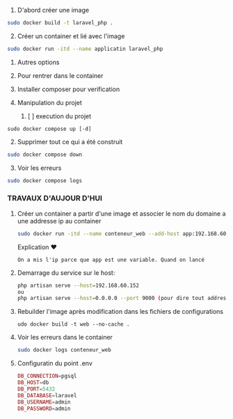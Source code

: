 1. D'abord créer une image

```bash
sudo docker build -t laravel_php .
```

2. Créer un container et lié avec l'image

```bash
sudo docker run -itd --name applicatin laravel_php

```

1. Autres options
2. Pour rentrer dans le container
3. Installer composer pour verification
4. Manipulation du projet

   1. [ ]  execution du projet

```
sudo docker compose up [-d]
```

2. Supprimer tout ce qui a été construit

```bash
sudo docker compose down
```

3. Voir les erreurs

```bash
sudo docker compose logs
```

### TRAVAUX D'AUJOUR D'HUI

1. Créer un container a partir d'une image et associer le nom du domaine a une addresse ip au container

   ```bash
   sudo docker run -itd --name conteneur_web --add-host app:192.168.60.152 web
   ```

   Explication ❤️

   ```text
   On a mis l'ip parce que app est une variable. Quand on lancé 
   ```
2. Demarrage du service sur le host:

   ```bash
   php artisan serve --host=192.168.60.152
   ou
   php artisan serve --host=0.0.0.0 --port 9000 (pour dire tout addresse ip)

   ```
3. Rebuilder l'image après modification dans les fichiers de configurations

   ```sudo
   udo docker build -t web --no-cache .

   ```
4. Voir les erreurs dans le container

   ```bash
   sudo docker logs conteneur_web
   ```
5. Configuratin du point .env

   ```php
   DB_CONNECTION=pgsql
   DB_HOST=db
   DB_PORT=5432
   DB_DATABASE=laravel
   DB_USERNAME=admin
   DB_PASSWORD=admin
   ```

